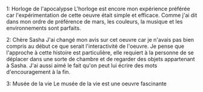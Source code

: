 1: Horloge de l'apocalypse
L'horloge est encore mon expérience préférée car l'expérimentation de cette oeuvre était simple et efficace. Comme j'ai dit dans mon ordre de préférence de mars, les couleurs, la musique et les environnements sont parfaits.

2: Chère Sasha
J'ai changé mon avis sur cet oeuvre car je n'avais pas bien compris au début ce que serait l'interactivité de l'oeuvre. Je pense que l'approche à cette histoire est particulière, elle requiert à la personne de se déplacer dans une sorte de chambre et de regarder des objets appartenant à Sasha. J'ai aussi aimé le fait qu'on peut lui écrire des mots d'encouragement à la fin.

3: Musée de la vie
Le musée de la vie est une oeuvre fascinante 
